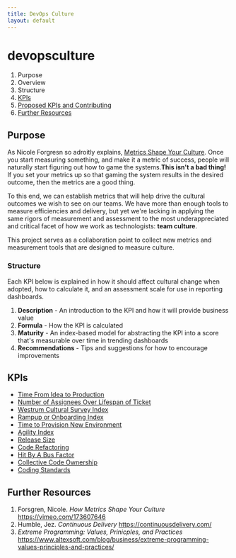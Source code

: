 ```yaml
---
title: DevOps Culture
layout: default
---
```

# devopsculture

1. Purpose
  1. Overview
  2. Structure
2. [KPIs](#kpis)
3. [Proposed KPIs and Contributing](kpis-proposed.md)
4. [Further Resources](#resources)

## Purpose
As Nicole Forgresn so adroitly explains, [Metrics Shape Your Culture](https://vimeo.com/173607646). Once you start measuring something, and make it a metric of success, people will naturally start figuring out how to game the systems.**This isn't a bad thing!** If you set your metrics up so that gaming the system results in the desired outcome, then the metrics are a good thing.

To this end, we can establish metrics that will help drive the cultural outcomes we wish to see on our teams. We have more than enough tools to measure efficiencies and delivery, but yet we're lacking in applying the same rigors of measurement and assessment to the most underappreciated and critical facet of how we work as technologists: **team culture**.

This project serves as a collaboration point to collect new metrics and measurement tools that are designed to measure culture.

### Structure
Each KPI below is explained in how it should affect cultural change when adopted, how to calculate it, and an assessment scale for use in reporting dashboards.
1. **Description** - An introduction to the KPI and how it will provide business value
2. **Formula** - How the KPI is calculated
3. **Maturity** - An index-based model for abstracting the KPI into a score that's measurable over time in trending dashboards
4. **Recommendations** - Tips and suggestions for how to encourage improvements

## KPIs <a id="kpis"></a>

* [Time From Idea to Production](_kpis/time-from-idea-to-production.md)
* [Number of Assignees Over Lifespan of Ticket](_kpis/assignees-over-lifespan-of-ticket.md)
* [Westrum Cultural Survey Index](_kpis/westrum-cultural-survey.md)
* [Rampup or Onboarding Index](_kpis/ramup.md)
* [Time to Provision New Environment](_kpis/time-to-provision-environment.md)
* [Agility Index](_kpis/agility-index.md)
* [Release Size](_kpis/release-size.md)
* [Code Refactoring](_kpis/code-refactoring.md)
* [Hit By A Bus Factor](_kpis/hit-by-a-bus-factor.md)
* [Collective Code Ownership](_kpis/collective-code-ownership.md)
* [Coding Standards](_kpis/coding-standards.md)

## Further Resources<a id="resources"></a>
1. Forsgren, Nicole. *How Metrics Shape Your Culture* https://vimeo.com/173607646
2. Humble, Jez. *Continuous Delivery* https://continuousdelivery.com/
3. *Extreme Programming: Values, Prinicples, and Practices* https://www.altexsoft.com/blog/business/extreme-programming-values-principles-and-practices/
